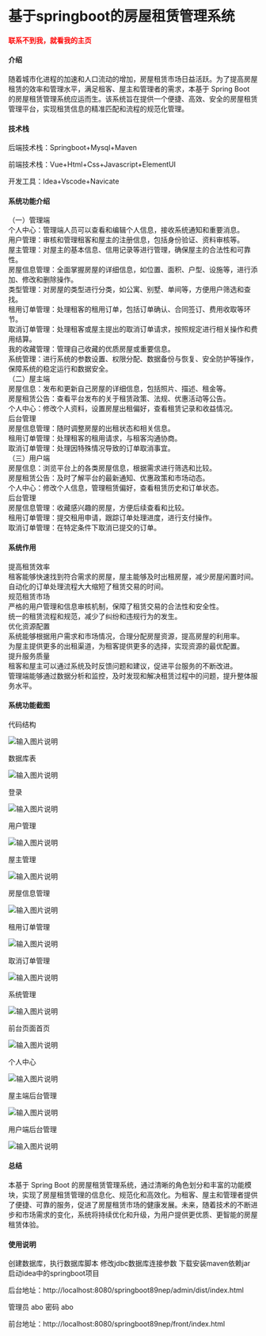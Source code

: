 # 基于springboot的房屋租赁管理系统

<h4 style='color:red'>联系不到我，就看我的主页 </h4> 
 
#### 介绍

随着城市化进程的加速和人口流动的增加，房屋租赁市场日益活跃。为了提高房屋租赁的效率和管理水平，满足租客、屋主和管理者的需求，本基于 Spring Boot 的房屋租赁管理系统应运而生。该系统旨在提供一个便捷、高效、安全的房屋租赁管理平台，实现租赁信息的精准匹配和流程的规范化管理。

#### 技术栈

后端技术栈：Springboot+Mysql+Maven

前端技术栈：Vue+Html+Css+Javascript+ElementUI

开发工具：Idea+Vscode+Navicate

#### 系统功能介绍

（一）管理端  
个人中心：管理端人员可以查看和编辑个人信息，接收系统通知和重要消息。  
用户管理：审核和管理租客和屋主的注册信息，包括身份验证、资料审核等。  
屋主管理：对屋主的基本信息、信用记录等进行管理，确保屋主的合法性和可靠性。  
房屋信息管理：全面掌握房屋的详细信息，如位置、面积、户型、设施等，进行添加、修改和删除操作。  
类型管理：对房屋的类型进行分类，如公寓、别墅、单间等，方便用户筛选和查找。  
租用订单管理：处理租客的租用订单，包括订单确认、合同签订、费用收取等环节。  
取消订单管理：处理租客或屋主提出的取消订单请求，按照规定进行相关操作和费用结算。  
我的收藏管理：管理自己收藏的优质房屋或重要信息。  
系统管理：进行系统的参数设置、权限分配、数据备份与恢复、安全防护等操作，保障系统的稳定运行和数据安全。  
（二）屋主端  
房屋信息：发布和更新自己房屋的详细信息，包括照片、描述、租金等。  
房屋租赁公告：查看平台发布的关于租赁政策、法规、优惠活动等公告。  
个人中心：修改个人资料，设置房屋出租偏好，查看租赁记录和收益情况。  
后台管理  
房屋信息管理：随时调整房屋的出租状态和相关信息。  
租用订单管理：处理租客的租用请求，与租客沟通协商。  
取消订单管理：处理因特殊情况导致的订单取消事宜。  
（三）用户端  
房屋信息：浏览平台上的各类房屋信息，根据需求进行筛选和比较。  
房屋租赁公告：及时了解平台的最新通知、优惠政策和市场动态。  
个人中心：修改个人信息，管理租赁偏好，查看租赁历史和订单状态。  
后台管理  
房屋信息管理：收藏感兴趣的房屋，方便后续查看和比较。  
租用订单管理：提交租用申请，跟踪订单处理进度，进行支付操作。  
取消订单管理：在特定条件下取消已提交的订单。  

#### 系统作用

提高租赁效率  
租客能够快速找到符合需求的房屋，屋主能够及时出租房屋，减少房屋闲置时间。  
自动化的订单处理流程大大缩短了租赁交易的时间。  
规范租赁市场  
严格的用户管理和信息审核机制，保障了租赁交易的合法性和安全性。  
统一的租赁流程和规范，减少了纠纷和违规行为的发生。  
优化资源配置  
系统能够根据用户需求和市场情况，合理分配房屋资源，提高房屋的利用率。  
为屋主提供更多的出租渠道，为租客提供更多的选择，实现资源的最优配置。  
提升服务质量  
租客和屋主可以通过系统及时反馈问题和建议，促进平台服务的不断改进。  
管理端能够通过数据分析和监控，及时发现和解决租赁过程中的问题，提升整体服务水平。  

#### 系统功能截图

代码结构

![输入图片说明](images/ebf8ab87e7fb6cd472004797c58fc2a.png)

数据库表

![输入图片说明](images/2a1de79602320966e2f202f29f04e7e.png)

登录

![输入图片说明](images/9c142a833302f3e634da92e05bacd86.png)

用户管理

![输入图片说明](images/a43022c0a0491b57cc748a1281cfe36.png)

屋主管理

![输入图片说明](images/1a8e202644976775d05229d2b0a1f9c.png)

房屋信息管理

![输入图片说明](images/bba7485e37273fc0942605f2d52f772.png)

租用订单管理

![输入图片说明](images/2d81faffc72b5ff90903c36cdf7e5e7.png)

取消订单管理

![输入图片说明](images/588fa48ca62f248e203242a9827d1a1.png)

系统管理

![输入图片说明](images/a19a57c97f929b144c7a77287577d04.png)

前台页面首页

![输入图片说明](images/1f2007732a544c75af1f93cb29d2031.png)

个人中心

![输入图片说明](images/cc3d06ec102b0db7822c5b209472a1e.png)

屋主端后台管理

![输入图片说明](images/c28be665181098c23053e7595f2b80f.png)

用户端后台管理

![输入图片说明](images/f5cc62dbe0603ae5907ec37aaec9021.png)

#### 总结

本基于 Spring Boot 的房屋租赁管理系统，通过清晰的角色划分和丰富的功能模块，实现了房屋租赁管理的信息化、规范化和高效化。为租客、屋主和管理者提供了便捷、可靠的服务，促进了房屋租赁市场的健康发展。未来，随着技术的不断进步和市场需求的变化，系统将持续优化和升级，为用户提供更优质、更智能的房屋租赁体验。

#### 使用说明

创建数据库，执行数据库脚本 修改jdbc数据库连接参数 下载安装maven依赖jar 启动idea中的springboot项目

后台地址：http://localhost:8080/springboot89nep/admin/dist/index.html

管理员  abo 密码 abo

前台地址：http://localhost:8080/springboot89nep/front/index.html